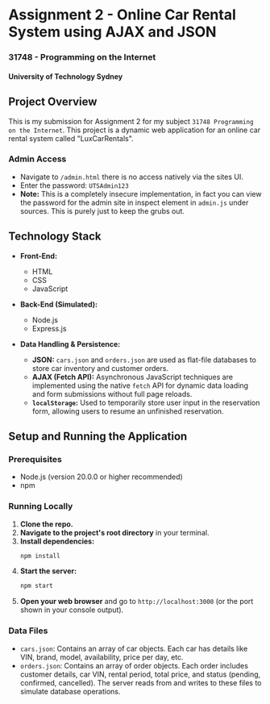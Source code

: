 # Assignment 2 - Online Car Rental System using AJAX and JSON

### 31748 - Programming on the Internet
#### University of Technology Sydney

## **Project Overview**
This is my submission for Assignment 2 for my subject `31748 Programming on the Internet`. This project is a dynamic web application for an online car rental system called "LuxCarRentals".

### Admin Access

* Navigate to `/admin.html` there is no access natively via the sites UI.
* Enter the password: `UTSAdmin123`
* **Note:** This is a completely insecure implementation, in fact you can view the password for the admin site in inspect element in `admin.js` under sources. This is purely just to keep the grubs out.

## Technology Stack

* **Front-End:**
    * HTML
    * CSS
    * JavaScript

* **Back-End (Simulated):**
    * Node.js
    * Express.js 

* **Data Handling & Persistence:**
    * **JSON:** `cars.json` and `orders.json` are used as flat-file databases to store car inventory and customer orders.
    * **AJAX (Fetch API):** Asynchronous JavaScript techniques are implemented using the native `fetch` API for dynamic data loading and form submissions without full page reloads.
    * **`localStorage`:** Used to temporarily store user input in the reservation form, allowing users to resume an unfinished reservation.

## Setup and Running the Application

### Prerequisites

* Node.js (version 20.0.0 or higher recommended)
* npm

### Running Locally

1.  **Clone the repo.**
2.  **Navigate to the project's root directory** in your terminal.
3.  **Install dependencies:**
    ```bash
    npm install
    ```
4.  **Start the server:**
    ```bash
    npm start
    ```
5.  **Open your web browser** and go to `http://localhost:3000` (or the port shown in your console output).

### Data Files

* `cars.json`: Contains an array of car objects. Each car has details like VIN, brand, model, availability, price per day, etc.
* `orders.json`: Contains an array of order objects. Each order includes customer details, car VIN, rental period, total price, and status (pending, confirmed, cancelled).
    The server reads from and writes to these files to simulate database operations.
